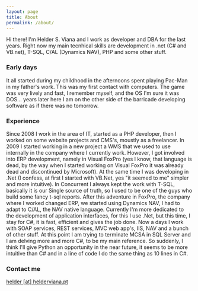 ```yaml
---
layout: page
title: About
permalink: /about/
---
```


Hi there! I'm Helder S. Viana and I work as developer and DBA for the last years.
Right now my main tecnhical skills are development in .net (C# and VB.net), T-SQL, C/AL (Dynamics NAV), PHP and some other stuff. 

### Early days

It all started during my childhood in the afternoons spent playing Pac-Man in my father's work. This was my first contact with computers. The game was very lively and fast, I remember myself, and the OS I'm sure it was DOS... years later here I am on the other side of the barricade developing software as if there was no tomorrow.

### Experience

Since 2008 I work in the area of ​​IT, started as a PHP developer, then I worked on some website projects and CMS's, moustly as a freelancer.
In 2009 I started working in a new project a WMS that we used to use internally in the company where I currently work.
However, I got involved into ERP development, namely in Visual FoxPro (yes I know, that language is dead, by the way when I started working on Visual FoxPro it was already dead and discontinued by Microsoft). At the same time I was developing in .Net (I confess, at first I started with VB.Net, yes "it seemed to me" simpler and more intuitive). In Concurrent I always kept the work with T-SQL, basically it is our Single source of truth, so I used to be one of the guys who build some fancy t-sql reports.
After this adventure in FoxPro, the company where I worked changed ERP, we started using Dynamics NAV, I had to adapt to C/AL, the NAV native language. 
Currently I'm more dedicated to the development of application interfaces, for this I use .Net, but this time, I stay for C#, it is fast, efficient and gives the job done. Now a days I work with SOAP services, REST services, MVC web app's, IIS, NAV and a bunch of other stuff.
At this point I am trying to terminate MCSA in SQL Server and I am delving more and more C#, to be my main reference. So suddenly, I think I'll give Python an opportunity in the near future, it seems to be more intuitive than C# and in a line of code I do the same thing as 10 lines in C#.

### Contact me

[helder [at] helderviana.pt](mailto:me@myowndomain.tld)
